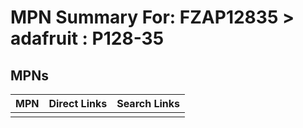 



# MPN Summary For: FZAP12835 > adafruit : P128-35

## MPNs
  

|MPN|Direct Links|Search Links|
| :--- | :--- | :--- |
||||
